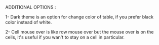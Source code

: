 ADDITIONAL OPTIONS :

1- Dark theme is an option for change color of table, if you prefer black color instead of white.

2- Cell mouse over is like row mouse over but the mouse over is on the cells, it's useful if you wan't to stay on a cell in particular.
